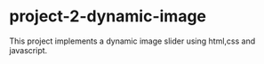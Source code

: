 # project-2-dynamic-image
This project implements a dynamic image slider using html,css and javascript. 
